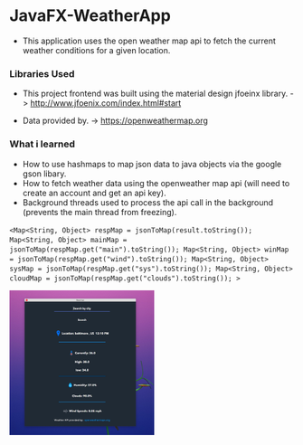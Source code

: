  # JavaFX-WeatherApp

* This application uses the open weather map api to fetch the current weather conditions for a given location.

 ### Libraries Used

* This project frontend was built using the material design jfoeinx library. -> http://www.jfoenix.com/index.html#start

* Data provided by. -> https://openweathermap.org


### What i learned

* How to use hashmaps to map json data to java objects via the google gson libary.
* How to fetch weather data using the openweather map api (will need to create an account and get an api key).
* Background threads used to process the api call in the background (prevents the main thread from freezing).

`<Map<String, Object> respMap = jsonToMap(result.toString());
			Map<String, Object> mainMap = jsonToMap(respMap.get("main").toString());
			Map<String, Object> winMap = jsonToMap(respMap.get("wind").toString());
			Map<String, Object> sysMap = jsonToMap(respMap.get("sys").toString());
			Map<String, Object> cloudMap = jsonToMap(respMap.get("clouds").toString()); >`

<img src="https://github.com/shavar67/JavaFX-WeatherApp/blob/master/src/com/shavar/weather/sample/weatherApp.jpg" width="256" height="256" title="Weather app">
